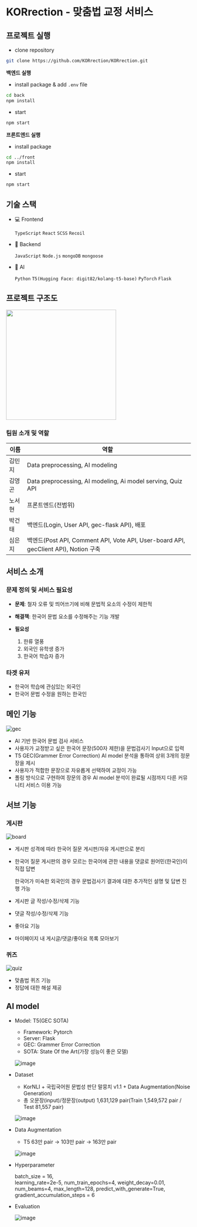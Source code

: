 # KORrection - 맞춤법 교정 서비스

## 프로젝트 실행

- clone repository

```bash
git clone https://github.com/KORrection/KORrection.git
```

**백엔드 실행**
- install package & add `.env` file

```bash
cd back
npm install
```

- start

```bash
npm start
```

**프론트엔드 실행**
- install package

```bash
cd ../front
npm install
```

- start

```bash
npm start
```

## 기술 스택

- 💻 Frontend

  `TypeScript` `React` `SCSS` `Recoil`

- 💾 Backend

  `JavaScript` `Node.js` `mongoDB` `mongoose`

- 🤖 AI

  `Python` `T5(Hugging Face: digit82/kolang-t5-base)` `PyTorch` `Flask`

## 프로젝트 구조도

<img src='https://user-images.githubusercontent.com/76952602/179302831-47991ea1-c266-42a0-a80d-2bc2b711e8ef.png' height='300px' />

### 팀원 소개 및 역할

| 이름 | 역할 |
| --- | --- |
| 김민지 | Data preprocessing, AI modeling |
| 김영곤 | Data preprocessing, AI modeling, Ai model serving, Quiz API |
| 노서현 | 프론트엔드(전범위) |
| 박건태 | 백엔드(Login, User API, gec-flask API), 배포 |
| 심은지 | 백엔드(Post API, Comment API, Vote API, User-board API, gecClient API), Notion 구축 |

## 서비스 소개

### 문제 정의 및 서비스 필요성

- **문제**: 철자 오류 및 띄어쓰기에 비해 문법적 요소의 수정이 제한적
- **해결책**: 한국어 문법 요소를 수정해주는 기능 개발
- **필요성**

  1. 한류 열풍
  2. 외국인 유학생 증가
  3. 한국어 학습자 증가

### 타겟 유저

- 한국어 학습에 관심있는 외국인
- 한국어 문법 수정을 원하는 한국인

## 메인 기능

![gec](https://user-images.githubusercontent.com/76952602/179305001-8e5461f0-04a6-4640-837b-9cab39272500.gif)

- AI 기반 한국어 문법 검사 서비스
- 사용자가 교정받고 싶은 한국어 문장(500자 제한)을 문법검사기 Input으로 입력
- T5 GEC(Grammer Error Correction) AI model 분석을 통하여 상위 3개의 정문장을 제시
- 사용자가 적합한 문장으로 자유롭게 선택하여 교정이 가능
- 폴링 방식으로 구현하여 장문의 경우 AI model 분석이 완료될 시점까지 다른 커뮤니티 서비스 이용 가능

## 서브 기능

### 게시판

![board](https://user-images.githubusercontent.com/76952602/179305061-36ce706f-b686-4860-8693-cfa921f4fa7a.gif)

- 게시판 성격에 따라 한국어 질문 게시판/자유 게시판으로 분리
- 한국어 질문 게시판의 경우 모르는 한국어에 관한 내용을 댓글로 원어민(한국인)이 직접 답변

  한국어가 미숙한 외국인의 경우 문법검사기 결과에 대한 추가적인 설명 및 답변 진행 가능
    
- 게시판 글 작성/수정/삭제 기능
- 댓글 작성/수정/삭제 기능
- 좋아요 기능
- 마이페이지 내 게시글/댓글/좋아요 목록 모아보기

### 퀴즈

![quiz](https://user-images.githubusercontent.com/76952602/179304740-52552f8e-3581-4cd5-9c6b-bd99888e83dd.gif)

- 맞춤법 퀴즈 기능
- 정답에 대한 해설 제공

## AI model

- Model: T5(GEC SOTA)
  - Framework: Pytorch
  - Server: Flask
  - GEC: Grammer Error Correction
  - SOTA: State Of the Art(가장 성능이 좋은 모델)

  ![image](https://user-images.githubusercontent.com/76952602/179301884-ae2dbefa-0858-474f-aeaf-a9d63a606d62.png)

- Dataset
  - KorNLI + 국립국어원 문법성 판단 말뭉치 v1.1 + Data Augmentation(Noise Generation)
  - 총 오문장(input)/정문장(output) 1,631,129 pair(Train 1,549,572 pair /  Test 81,557 pair)
    
  ![image](https://user-images.githubusercontent.com/76952602/179302106-33aa1781-8777-44c4-845f-ff8b879be92a.png)

- Data Augmentation
  - T5 63만 pair → 103만 pair → 163만 pair
    
  ![image](https://user-images.githubusercontent.com/76952602/179302170-05d8ff72-2ee3-47b4-9855-24685a758ff7.png)

- Hyperparameter
    
  batch_size = 16,    
  learning_rate=2e-5,
  num_train_epochs=4,
  weight_decay=0.01,
  num_beams=4,
  max_length=128,
  predict_with_generate=True,
  gradient_accumulation_steps = 6
    
- Evaluation

  ![image](https://user-images.githubusercontent.com/76952602/179302375-00cd8649-29e5-46c7-b607-09bbaa2dbae4.png)
